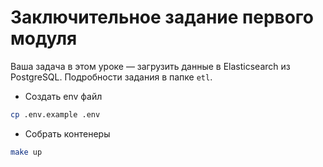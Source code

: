# Заключительное задание первого модуля

Ваша задача в этом уроке — загрузить данные в Elasticsearch из PostgreSQL. Подробности задания в папке `etl`.


- Создать env файл
```bash
cp .env.example .env
```

- Собрать контенеры
```bash
make up
```
